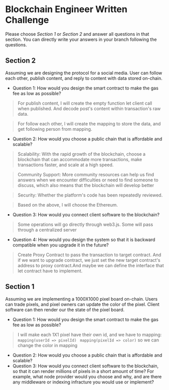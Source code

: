 # Blockchain Engineer Written Challenge

Please choose _Section 1_ or _Section 2_ and answer all questions in that section. You can directly write your answers in your branch following the questions.


## Section 2

Assuming we are designing the protocol for a social media. User can follow each other, publish content, and reply to content with data stored on-chain.

- Question 1: How would you design the smart contract to make the gas fee as low as possible?
>For publish content, I will create the empty function let client call when published. And decode post's content within transaction's raw data.

>For follow each other, I will create the mapping to store the data, and get following person from mapping.
- Question 2: How would you choose a public chain that is affordable and scalable?
>Scalability: With the rapid growth of the blockchain, choose a blockchain that can accommodate more transactions, make transactions faster, and scale at a high speed.

>Community Support: More community resources can help us find answers when we encounter difficulties or need to find someone to discuss, which also means that the blockchain will develop better

>Security: Whether the platform's code has been repeatedly reviewed.

>Based on the above, I will choose the Ethereum.
- Question 3: How would you connect client software to the blockchain?
>Some operations will go directly through web3.js. Some will pass through a centralized server

- Question 4: How would you design the system so that it is backward compatible when you upgrade it in the future?
>Create Proxy Contract to pass the transaction to target contract. And if we want to upgrade contract, we just set the new target contract's address to proxy contract.And maybe we can define the interface that let contract have to implement.

## Section 1

Assuming we are implementing a 1000X1000 pixel board on-chain. Users can trade pixels, and pixel owners can update the color of the pixel. Client software can then render our the state of the pixel board.

- Question 1: How would you design the smart contract to make the gas fee as low as possible?
> I will make each 1X1 pixel have their own id, and we have to mapping:
> ```mapping(userId => pixelId)``` ``` mapping(pixelId => color)```
> so we can change the color in mapping
- Question 2: How would you choose a public chain that is affordable and scalable?
- Question 3: How would you connect client software to the blockchain, so that it can render millions of pixels in a short amount of time? For example, what node provider would you choose and why, and are there any middleware or indexing infracture you would use or implement?
